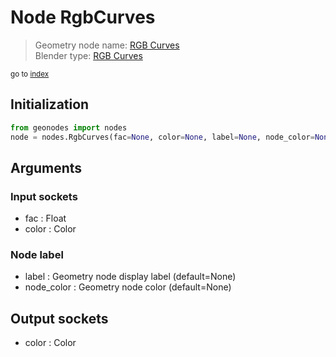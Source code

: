 
# Node RgbCurves

> Geometry node name: [RGB Curves](https://docs.blender.org/manual/en/latest/modeling/geometry_nodes/color/rgb_curves.html)<br>
  Blender type: [RGB Curves](https://docs.blender.org/api/current/bpy.types.ShaderNodeRGBCurve.html)
  
<sub>go to [index](/docs/index.md)</sub>

## Initialization

```python
from geonodes import nodes
node = nodes.RgbCurves(fac=None, color=None, label=None, node_color=None)
```



## Arguments


### Input sockets

- fac : Float
- color : Color

### Node label

- label : Geometry node display label (default=None)
- node_color : Geometry node color (default=None)

## Output sockets

- color : Color
